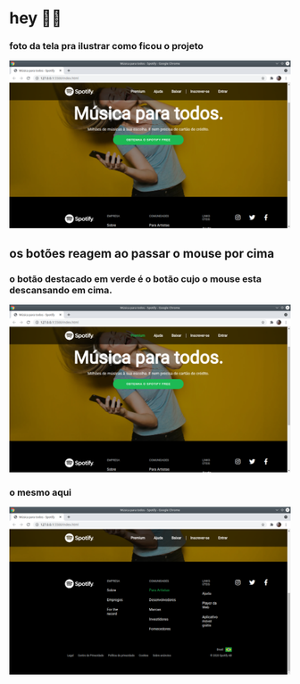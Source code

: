 # hey 👋🏻

### foto da tela pra ilustrar como ficou o projeto

<img src="/img apresentar/tela 1.png">


## os botões reagem ao passar o mouse por cima 
### o botão destacado em verde é o botão cujo o mouse esta descansando em cima.
<img src="img apresentar/tela 2.png">

### o mesmo aqui

<img src="img apresentar/tela 3.png">